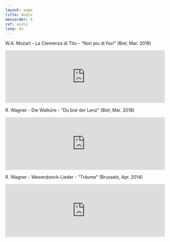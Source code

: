 ```yaml
---
layout: page
title: Audio
menuorder: 4
ref: audio
lang: de
---
```

W.A. Mozart - La Clemenza di Tito - "Non piu di fiori" (Biel, Mar. 2018)

<iframe width="100%" height="166" scrolling="no" frameborder="no" allow="autoplay" src="https://w.soundcloud.com/player/?url=https%3A//api.soundcloud.com/tracks/420155632&color=%23251178&auto_play=false&hide_related=false&show_comments=true&show_user=true&show_reposts=false&show_teaser=true"></iframe>

R. Wagner - Die Walküre - "Du bist der Lenz" (Biel, Mar. 2018)

<iframe width="100%" height="166" scrolling="no" frameborder="no" allow="autoplay" src="https://w.soundcloud.com/player/?url=https%3A//api.soundcloud.com/tracks/420147200&color=%23251178&auto_play=false&hide_related=false&show_comments=true&show_user=true&show_reposts=false&show_teaser=true"></iframe>

R. Wagner - Wesendonck-Lieder - "Träume"   (Brussels, Apr. 2014)

<iframe width="100%" height="166" scrolling="no" frameborder="no" src="https://w.soundcloud.com/player/?url=https%3A//api.soundcloud.com/tracks/359908040&amp;color=%23000000&amp;auto_play=false&amp;hide_related=false&amp;show_comments=true&amp;show_user=true&amp;show_reposts=false&amp;show_teaser=true"></iframe>
